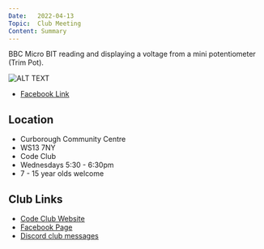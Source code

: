 ```yaml
---
Date:   2022-04-13
Topic:  Club Meeting
Content: Summary
---
```

BBC Micro BIT reading and displaying a voltage from a mini potentiometer (Trim Pot).

![ALT TEXT](https://scontent.fbhx6-1.fna.fbcdn.net/v/t15.5256-10/278211195_691481555332506_5211073081674861408_n.jpg?_nc_cat=109&ccb=1-7&_nc_sid=ad6a45&_nc_ohc=U7FJClxRqx4AX9MMxUo&_nc_ht=scontent.fbhx6-1.fna&edm=AKK4YLsEAAAA&oh=00_AfC0PxpP-im4dv0yEndwPoJmRhHItzHzeME8L49isWfCOw&oe=652B8329)

* [Facebook Link](https://www.facebook.com/1481985248595237/posts/4768051243321938/)

## Location

* Curborough Community Centre
* WS13 7NY
* Code Club
* Wednesdays 5:30 - 6:30pm
* 7 - 15 year olds welcome

## Club Links

* [Code Club Website](https://lichfield-code-club.github.io/)
* [Facebook Page](https://www.facebook.com/LichfieldCoders)
* [Discord club messages](https://discord.gg/szz6xGK)
